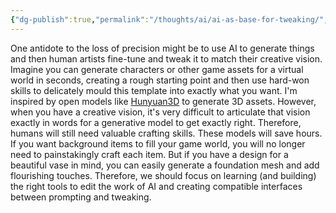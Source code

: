```yaml
---
{"dg-publish":true,"permalink":"/thoughts/ai/ai-as-base-for-tweaking/","tags":["ai","refactored","blogged"],"created":"2025-08-30T08:42:07.495+01:00","updated":"2025-08-30T08:42:47.110+01:00"}
---
```


One antidote to the loss of precision might be to use AI to generate things and then human artists fine-tune and tweak it to match their creative vision. Imagine you can generate characters or other game assets for a virtual world in seconds, creating a rough starting point and then use hard-won skills to delicately mould this template into exactly what you want. I'm inspired by open models like [Hunyuan3D](https://3d-models.hunyuan.tencent.com/world/) to generate 3D assets. However, when you have a creative vision, it's very difficult to articulate that vision exactly in words for a generative model to get exactly right. Therefore, humans will still need valuable crafting skills. These models will save hours. If you want background items to fill your game world, you will no longer need to painstakingly craft each item. But if you have a design for a beautiful vase in mind, you can easily generate a foundation mesh and add flourishing touches. Therefore, we should focus on learning (and building) the right tools to edit the work of AI and creating compatible interfaces between prompting and tweaking.